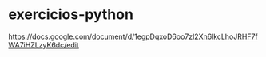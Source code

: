 # exercicios-python

https://docs.google.com/document/d/1egpDqxoD6oo7zl2Xn6lkcLhoJRHF7fWA7iHZLzyK6dc/edit
